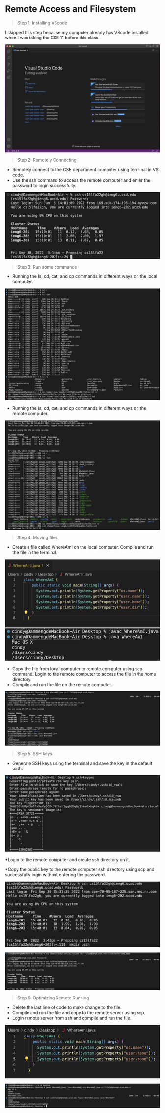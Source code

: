 # Remote Access and Filesystem
>Step 1: Installing VScode

I skipped this step because my computer already has VScode installed when I was taking the CSE 11 before this class.

![1](1.png)

>Step 2: Remotely Connecting
* Remotely connect to the CSE department computer using terminal in VS code.
* Use the ssh command to access the remote computer and enter the password to login successfully. 

![2](2.png)

>Step 3: Run some commands
* Running the Is, cd, cat, and cp commands in different ways on the local computer.

![10](10.png)

* Running the Is, cd, cat, and cp commands in different ways on the remote computer.

![11](11.png)

>Step 4: Moving files
* Create a file called WhereAmI on the local computer. Compile and run the file in the terminal.

![3](3.png)
![4](4.png)

* Copy the file from local computer to remote computer using scp command. Login to the remote computer to access the file in the home directory.
* Compile and run the file on the remote computer.

![5](5.png)

>Step 5: SSH keys
* Generate SSH keys using the terminal and save the key in the default path.

![6](6.png)

*Login to the remote computer and create ssh directory on it.

*Copy the public key to the remote computer ssh directory using scp and successfully login without entering the password.

![7](7.png)

![8](8.png)

>Step 6: Optimizing Remote Running
* Delete the last line of code to make change to the file.
* Compile and run the file and copy to the remote server using scp.
* Login remote server from ssh and compile and run the file.

![12](12.png)

![13](13.png)


